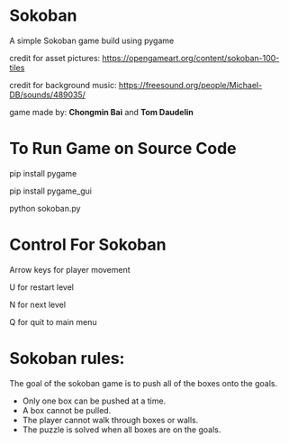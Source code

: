 # Sokoban
A simple Sokoban game build using pygame

credit for asset pictures: https://opengameart.org/content/sokoban-100-tiles

credit for background music: https://freesound.org/people/Michael-DB/sounds/489035/

game made by: **Chongmin Bai** and **Tom Daudelin**

# To Run Game on Source Code
pip install pygame

pip install pygame_gui

python sokoban.py


# Control For Sokoban

Arrow keys for player movement

U for restart level 

N for next level 

Q for quit to main menu 


# Sokoban rules:

The goal of the sokoban game is to push all of the boxes onto the goals.

* Only one box can be pushed at a time.
* A box cannot be pulled.
* The player cannot walk through boxes or walls.
* The puzzle is solved when all boxes are on the goals.